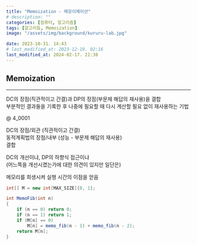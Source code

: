 ```yaml
---
title: "Memoization - 메모이제이션"
# description: ""
categories: [컴퓨터, 알고리즘]
tags: [알고리듬, Memoization]
image: "/assets/img/background/kururu-lab.jpg"

date: 2023-10-31. 14:43
# last_modified_at: 2023-12-19. 02:16
last_modified_at: 2024-02-17. 21:38
--- 
```


## Memoization

---

DC의 장점(직관적이고 간결)과 DP의 장점(부문제 해답의 재사용)을 결합  
부분적인 결과들을 기록한 후 나중에 필요할 때 다시 계산할 필요 없이 재사용하는 기법  

@ 4_0001  

DC의 장점/외관 (직관적이고 간결)  
동적계획법의 장점/내부 (성능 - 부문제 해답의 재사용)  
결합  

DC의 개선이냐, DP의 하향식 접근이냐  
(어느쪽을 개선시켰는가에 대한 의견이 있지만 일단은)  

메모리를 희생시켜 실행 시간의 이점을 얻음  

```cs
int[] M = new int[MAX_SIZE]{0, 1};

int MemoFib(int n)
{
    if (n == 0) return 0;
    if (n == 1) return 1;
    if (M[n] == 0)
        M[n] = memo_fib(n - 1) + memo_fib(n - 2);
    return M[n];
}
```
